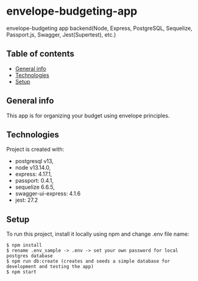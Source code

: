 # envelope-budgeting-app
envelope-budgeting app backend(Node, Express, PostgreSQL, Sequelize, Passport.js, Swagger, Jest(Supertest), etc.)

## Table of contents
* [General info](#general-info)
* [Technologies](#technologies)
* [Setup](#setup)

## General info
  This app is for organizing your budget using envelope principles. 
	
## Technologies
Project is created with:
* postgresql v13,
* node v13.14.0,
* express: 4.17.1,
* passport: 0.4.1,
* sequelize 6.6.5,
* swagger-ui-express: 4.1.6
* jest: 27.2
	
## Setup
To run this project, install it locally using npm and change .env file name:

```
$ npm install
$ rename .env_sample -> .env -> set your own password for local postgres database
$ npm run db:create (creates and seeds a simple database for development and testing the app)
$ npm start 
```
